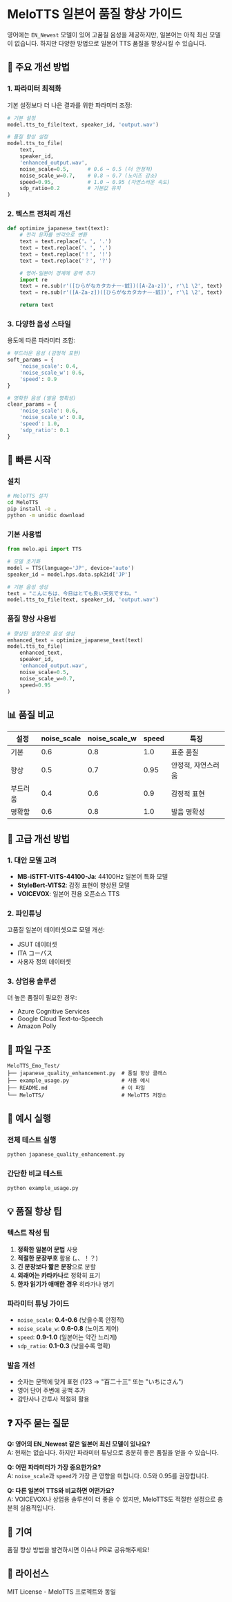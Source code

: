 # MeloTTS 일본어 품질 향상 가이드

영어에는 `EN_Newest` 모델이 있어 고품질 음성을 제공하지만, 일본어는 아직 최신 모델이 없습니다. 하지만 다양한 방법으로 일본어 TTS 품질을 향상시킬 수 있습니다.

## 🎯 주요 개선 방법

### 1. 파라미터 최적화

기본 설정보다 더 나은 결과를 위한 파라미터 조정:

```python
# 기본 설정
model.tts_to_file(text, speaker_id, 'output.wav')

# 품질 향상 설정
model.tts_to_file(
    text,
    speaker_id,
    'enhanced_output.wav',
    noise_scale=0.5,      # 0.6 → 0.5 (더 안정적)
    noise_scale_w=0.7,    # 0.8 → 0.7 (노이즈 감소)
    speed=0.95,           # 1.0 → 0.95 (자연스러운 속도)
    sdp_ratio=0.2         # 기본값 유지
)
```

### 2. 텍스트 전처리 개선

```python
def optimize_japanese_text(text):
    # 전각 문자를 반각으로 변환
    text = text.replace('。', '.')
    text = text.replace('、', ',')
    text = text.replace('！', '!')
    text = text.replace('？', '?')

    # 영어-일본어 경계에 공백 추가
    import re
    text = re.sub(r'([ひらがなカタカナ一-龯])([A-Za-z])', r'\1 \2', text)
    text = re.sub(r'([A-Za-z])([ひらがなカタカナ一-龯])', r'\1 \2', text)

    return text
```

### 3. 다양한 음성 스타일

용도에 따른 파라미터 조합:

```python
# 부드러운 음성 (감정적 표현)
soft_params = {
    'noise_scale': 0.4,
    'noise_scale_w': 0.6,
    'speed': 0.9
}

# 명확한 음성 (발음 명확성)
clear_params = {
    'noise_scale': 0.6,
    'noise_scale_w': 0.8,
    'speed': 1.0,
    'sdp_ratio': 0.1
}
```

## 🚀 빠른 시작

### 설치

```bash
# MeloTTS 설치
cd MeloTTS
pip install -e .
python -m unidic download
```

### 기본 사용법

```python
from melo.api import TTS

# 모델 초기화
model = TTS(language='JP', device='auto')
speaker_id = model.hps.data.spk2id['JP']

# 기본 음성 생성
text = "こんにちは、今日はとても良い天気ですね。"
model.tts_to_file(text, speaker_id, 'output.wav')
```

### 품질 향상 사용법

```python
# 향상된 설정으로 음성 생성
enhanced_text = optimize_japanese_text(text)
model.tts_to_file(
    enhanced_text,
    speaker_id,
    'enhanced_output.wav',
    noise_scale=0.5,
    noise_scale_w=0.7,
    speed=0.95
)
```

## 📊 품질 비교

| 설정     | noise_scale | noise_scale_w | speed | 특징               |
| -------- | ----------- | ------------- | ----- | ------------------ |
| 기본     | 0.6         | 0.8           | 1.0   | 표준 품질          |
| 향상     | 0.5         | 0.7           | 0.95  | 안정적, 자연스러움 |
| 부드러움 | 0.4         | 0.6           | 0.9   | 감정적 표현        |
| 명확함   | 0.6         | 0.8           | 1.0   | 발음 명확성        |

## 🔧 고급 개선 방법

### 1. 대안 모델 고려

- **MB-iSTFT-VITS-44100-Ja**: 44100Hz 일본어 특화 모델
- **StyleBert-VITS2**: 감정 표현이 향상된 모델
- **VOICEVOX**: 일본어 전용 오픈소스 TTS

### 2. 파인튜닝

고품질 일본어 데이터셋으로 모델 개선:

- JSUT 데이터셋
- ITA コーパス
- 사용자 정의 데이터셋

### 3. 상업용 솔루션

더 높은 품질이 필요한 경우:

- Azure Cognitive Services
- Google Cloud Text-to-Speech
- Amazon Polly

## 📁 파일 구조

```
MeloTTS_Emo_Test/
├── japanese_quality_enhancement.py  # 품질 향상 클래스
├── example_usage.py                 # 사용 예시
├── README.md                        # 이 파일
└── MeloTTS/                         # MeloTTS 저장소
```

## 🎵 예시 실행

### 전체 테스트 실행

```bash
python japanese_quality_enhancement.py
```

### 간단한 비교 테스트

```bash
python example_usage.py
```

## 💡 품질 향상 팁

### 텍스트 작성 팁

1. **정확한 일본어 문법** 사용
2. **적절한 문장부호** 활용 (。、！？)
3. **긴 문장보다 짧은 문장**으로 분할
4. **외래어는 카타카나**로 정확히 표기
5. **한자 읽기가 애매한 경우** 히라가나 병기

### 파라미터 튜닝 가이드

- `noise_scale`: **0.4-0.6** (낮을수록 안정적)
- `noise_scale_w`: **0.6-0.8** (노이즈 제어)
- `speed`: **0.9-1.0** (일본어는 약간 느리게)
- `sdp_ratio`: **0.1-0.3** (낮을수록 명확)

### 발음 개선

- 숫자는 문맥에 맞게 표현 (123 → "百二十三" 또는 "いちにさん")
- 영어 단어 주변에 공백 추가
- 감탄사나 간투사 적절히 활용

## ❓ 자주 묻는 질문

**Q: 영어의 EN_Newest 같은 일본어 최신 모델이 있나요?**  
A: 현재는 없습니다. 하지만 파라미터 튜닝으로 충분히 좋은 품질을 얻을 수 있습니다.

**Q: 어떤 파라미터가 가장 중요한가요?**  
A: `noise_scale`과 `speed`가 가장 큰 영향을 미칩니다. 0.5와 0.95를 권장합니다.

**Q: 다른 일본어 TTS와 비교하면 어떤가요?**  
A: VOICEVOX나 상업용 솔루션이 더 좋을 수 있지만, MeloTTS도 적절한 설정으로 충분히 실용적입니다.

## 🤝 기여

품질 향상 방법을 발견하시면 이슈나 PR로 공유해주세요!

## 📄 라이선스

MIT License - MeloTTS 프로젝트와 동일
